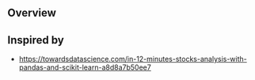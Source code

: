 ## Overview

## Inspired by
- https://towardsdatascience.com/in-12-minutes-stocks-analysis-with-pandas-and-scikit-learn-a8d8a7b50ee7
